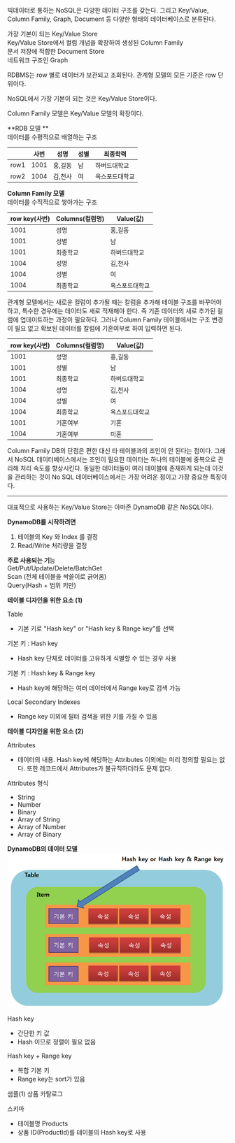 빅데이터로 통하는 NoSQL은 다양한 데이터 구조를 갖는다. 그리고 Key/Value, Column Family, Graph, Document 등 다양한 형태의 데이터베이스로 분류된다. 

가장 기본이 되는 Key/Value Store <br>
Key/Value Store에서 컬럼 개념을 확장하여 생성된 Column Family <br>
문서 저장에 적합한 Document Store <br>
네트워크 구조인 Graph 

RDBMS는 row 별로 데이터가 보관되고 조회된다. 관계형 모델의 모든 기준은 row 단위이다. 

NoSQL에서 가장 기본이 되는 것은 Key/Value Store이다. 

Column Family 모델은 Key/Value 모델의 확장이다.

**RDB 모델 **<br>
데이터를 수평적으로 배열하는 구조

|  | 사번 | 성명 | 성별 | 최종학력 |
| -- | -- | -- | -- | -- |
| row1 | 1001 | 홍,길동 | 남 | 하버드대학교 |
| row2 | 1004 | 김,천사 | 여 | 옥스포드대학교 |

**Column Family 모델**<br>
데이터를 수직적으로 쌓아가는 구조

| row key(사번) | Columns(컬럼명) | Value(값) |
| -- | -- | -- |
| 1001 | 성명 | 홍,길동 |
| 1001 | 성별 | 남 |
| 1001 | 최종학교 | 하버드대학교 |
| 1004 | 성명 | 김,천사 |
| 1004 | 성별 | 여 |
| 1004 | 최종학교 | 옥스포드대학교 |

관계형 모델에서는 새로운 컬럼이 추가될 때는 칼럼을 추가해 테이블 구조를 바꾸어야 하고, 특수한 경우에는 데이터도 새로 적재해야 한다. 즉 기존 데이터의 새로 추가된 컬럼에 업데이트하는 과정이 필요하다. 그러나 Column Family 테이블에서는 구조 변경이 필요 없고 확보된 데이터를 칼럼에 기혼여부로 하여 입력하면 된다.

| row key(사번) | Columns(컬럼명) | Value(값) |
| -- | -- | -- |
| 1001 | 성명 | 홍,길동 |
| 1001 | 성별 | 남 |
| 1001 | 최종학교 | 하버드대학교 |
| 1004 | 성명 | 김,천사 |
| 1004 | 성별 | 여 |
| 1004 | 최종학교 | 옥스포드대학교 |
| 1001| 기혼여부 | 기혼 |
| 1004| 기혼여부 | 미혼 |

Column Family DB의 단점은 편한 대신 타 테이블과의 조인이 안 된다는 점이다. 그래서 NoSQL 데이터베이스에서는 조인이 필요한 데이터는 하나의 테이블에 중복으로 관리해 처리 속도를 향상시킨다. 동일한 데이터들이 여러 테이블에 존재하게 되는데 이것을 관리하는 것이 No
SQL 데이터베이스에서는 가장 어려운 점이고 가장 중요한 특징이다. 



---

대표적으로 사용하는 Key/Value Store는 아마존 DynamoDB 같은 NoSQL이다. 


**DynamoDB를 시작하려면** 
1. 테이블의 Key 와 Index 를 결정
2. Read/Write 처리량을 결정

**주로 사용되는 기**능 <br>
Get/Put/Update/Delete/BatchGet <br>
Scan (전체 테이블을 싹쓸이로 긁어옴) <br> 
Query(Hash + 범위 키만) <br>

**테이블 디자인을 위한 요소 (1)**<br>

Table 
* 기본 키로 "Hash key" or "Hash key & Range key"를 선택 <br>

기본 키 : Hash key
* Hash key 단체로 데이터를 고유하게 식별할 수 있는 경우 사용 

기본 키 : Hash key & Range key
* Hash key에 해당하는 여러 데이터에서 Range key로 검색 가능 

Local Secondary Indexes
* Range key 이외에 필터 검색을 위한 키를 가질 수 있음

**테이블 디자인을 위한 요소 (2)**<br>

Attributes
* 데이터의 내용. Hash key에 해당하는 Attributes 이외에는 미리 정의할 필요는 없다. 또한 레코드에서 Attributes가 불규칙하더라도 문제 없다. 

Attributes 형식
* String
* Number
* Binary
* Array of String
* Array of Number
* Array of Binary

**DynamoDB의 데이터 모델**
![](dynamodbtablemodel.PNG)

Hash key
* 간단한 키 값
* Hash 이므로 정렬이 필요 없음 

Hash key + Range key
* 복합 기본 키 
* Range key는 sort가 있음 

샘플(1) 상품 카탈로그 <br>

스키마 
* 테이블명 Products
* 상품 ID(ProductId)를 테이블의 Hash key로 사용 
